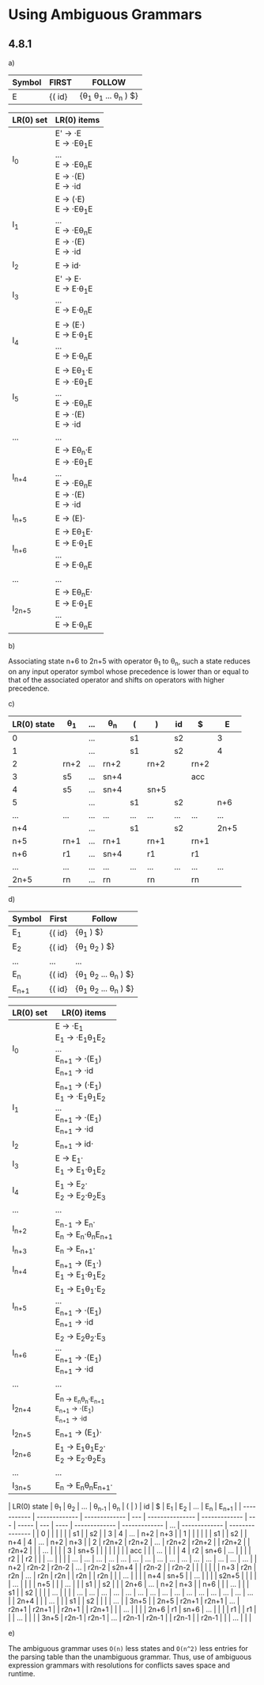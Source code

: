 # Using Ambiguous Grammars

## 4.8.1

a)

| Symbol | FIRST  | FOLLOW                                              |
| ------ | ------ | --------------------------------------------------- |
| E      | {( id} | {θ<sub>1</sub> θ<sub>1</sub> ... θ<sub>n</sub> ) $} |

| LR(0) set        | LR(0) items                                                                                                       |
| ---------------- | ----------------------------------------------------------------------------------------------------------------- |
| I<sub>0</sub>    | E' -> ·E <br> E -> ·Eθ<sub>1</sub>E <br> ... <br> E -> ·Eθ<sub>n</sub>E <br> E -> ·(E) <br> E -> ·id              |
| I<sub>1</sub>    | E -> (·E) <br> E -> ·Eθ<sub>1</sub>E <br> ... <br> E -> ·Eθ<sub>n</sub>E <br> E -> ·(E) <br> E -> ·id             |
| I<sub>2</sub>    | E -> id·                                                                                                          |
| I<sub>3</sub>    | E' -> E· <br> E -> E·θ<sub>1</sub>E <br> ... <br> E -> E·θ<sub>n</sub>E                                           |
| I<sub>4</sub>    | E -> (E·) <br> E -> E·θ<sub>1</sub>E <br> ... <br> E -> E·θ<sub>n</sub>E                                          |
| I<sub>5</sub>    | E -> Eθ<sub>1</sub>·E <br> E -> ·Eθ<sub>1</sub>E <br> ... <br> E -> ·Eθ<sub>n</sub>E <br> E -> ·(E) <br> E -> ·id |
| ...              | ...                                                                                                               |
| I<sub>n+4</sub>  | E -> Eθ<sub>n</sub>·E <br> E -> ·Eθ<sub>1</sub>E <br> ... <br> E -> ·Eθ<sub>n</sub>E <br> E -> ·(E) <br> E -> ·id |
| I<sub>n+5</sub>  | E -> (E)·                                                                                                         |
| I<sub>n+6</sub>  | E -> Eθ<sub>1</sub>E· <br> E -> E·θ<sub>1</sub>E <br> ... <br> E -> E·θ<sub>n</sub>E                              |
| ...              | ...                                                                                                               |
| I<sub>2n+5</sub> | E -> Eθ<sub>n</sub>E· <br> E -> E·θ<sub>1</sub>E <br> ... <br> E -> E·θ<sub>n</sub>E                              |

b)

Associating state n+6 to 2n+5 with operator θ<sub>1</sub> to θ<sub>n</sub>,
such a state reduces on any input operator symbol whose precedence is lower
than or equal to that of the associated operator and shifts on operators with higher
precedence.

c)

| LR(0) state | θ<sub>1</sub> | ... | θ<sub>n</sub> | (   | )    | id  | $    | E    |
| ----------- | ------------- | --- | ------------- | --- | ---- | --- | ---- | ---- |
| 0           |               | ... |               | s1  |      | s2  |      | 3    |
| 1           |               | ... |               | s1  |      | s2  |      | 4    |
| 2           | rn+2          | ... | rn+2          |     | rn+2 |     | rn+2 |      |
| 3           | s5            | ... | sn+4          |     |      |     | acc  |      |
| 4           | s5            | ... | sn+4          |     | sn+5 |     |      |      |
| 5           |               | ... |               | s1  |      | s2  |      | n+6  |
| ...         | ...           | ... | ...           | ... | ...  | ... | ...  | ...  |
| n+4         |               | ... |               | s1  |      | s2  |      | 2n+5 |
| n+5         | rn+1          | ... | rn+1          |     | rn+1 |     | rn+1 |      |
| n+6         | r1            | ... | sn+4          |     | r1   |     | r1   |      |
| ...         | ...           | ... | ...           | ... | ...  | ... | ...  | ...  |
| 2n+5        | rn            | ... | rn            |     | rn   |     | rn   |      |

d)

| Symbol          | First  | Follow                                              |
| --------------- | ------ | --------------------------------------------------- |
| E<sub>1</sub>   | {( id} | {θ<sub>1</sub> ) $}                                 |
| E<sub>2</sub>   | {( id} | {θ<sub>1</sub> θ<sub>2</sub> ) $}                   |
| ...             | ...    | ...                                                 |
| E<sub>n</sub>   | {( id} | {θ<sub>1</sub> θ<sub>2</sub> ... θ<sub>n</sub> ) $} |
| E<sub>n+1</sub> | {( id} | {θ<sub>1</sub> θ<sub>2</sub> ... θ<sub>n</sub> ) $} |

| LR(0) set        | LR(0) items                                                                                                                                                                      |
| ---------------- | -------------------------------------------------------------------------------------------------------------------------------------------------------------------------------- |
| I<sub>0</sub>    | E -> ·E<sub>1</sub> <br> E<sub>1</sub> -> ·E<sub>1</sub>θ<sub>1</sub>E<sub>2</sub> <br> ... <br> E<sub>n+1</sub> -> ·(E<sub>1</sub>) <br> E<sub>n+1</sub> -> ·id                 |
| I<sub>1</sub>    | E<sub>n+1</sub> -> (·E<sub>1</sub>) <br> E<sub>1</sub> -> ·E<sub>1</sub>θ<sub>1</sub>E<sub>2</sub> <br> ... <br> E<sub>n+1</sub> -> ·(E<sub>1</sub>) <br> E<sub>n+1</sub> -> ·id |
| I<sub>2</sub>    | E<sub>n+1</sub> -> id·                                                                                                                                                           |
| I<sub>3</sub>    | E -> E<sub>1</sub>· <br> E<sub>1</sub> -> E<sub>1</sub>·θ<sub>1</sub>E<sub>2</sub>                                                                                               |
| I<sub>4</sub>    | E<sub>1</sub> -> E<sub>2</sub>· <br> E<sub>2</sub> -> E<sub>2</sub>·θ<sub>2</sub>E<sub>3</sub>                                                                                   |
| ...              | ...                                                                                                                                                                              |
| I<sub>n+2</sub>  | E<sub>n-1</sub> -> E<sub>n</sub>· <br> E<sub>n</sub> -> E<sub>n</sub>·θ<sub>n</sub>E<sub>n+1</sub>                                                                               |
| I<sub>n+3</sub>  | E<sub>n</sub> -> E<sub>n+1</sub>·                                                                                                                                                |
| I<sub>n+4</sub>  | E<sub>n+1</sub> -> (E<sub>1</sub>·) <br> E<sub>1</sub> -> E<sub>1</sub>·θ<sub>1</sub>E<sub>2</sub>                                                                               |
| I<sub>n+5</sub>  | E<sub>1</sub> -> E<sub>1</sub>θ<sub>1</sub>·E<sub>2</sub> <br> ... <br> E<sub>n+1</sub> -> ·(E<sub>1</sub>) <br> E<sub>n+1</sub> -> ·id                                          |
| I<sub>n+6</sub>  | E<sub>2</sub> -> E<sub>2</sub>θ<sub>2</sub>·E<sub>3</sub> <br> ... <br> E<sub>n+1</sub> -> ·(E<sub>1</sub>) <br> E<sub>n+1</sub> -> ·id                                          |
| ...              | ...                                                                                                                                                                              |
| I<sub>2n+4</sub> | E<sub>n</sun> -> E<sub>n</sub>θ<sub>n</sub>·E<sub>n+1</sub> <br> E<sub>n+1</sub> -> ·(E<sub>1</sub>) <br> E<sub>n+1</sub> -> ·id                                                 |
| I<sub>2n+5</sub> | E<sub>n+1</sub> -> (E<sub>1</sub>)·                                                                                                                                              |
| I<sub>2n+6</sub> | E<sub>1</sub> -> E<sub>1</sub>θ<sub>1</sub>E<sub>2</sub>· <br> E<sub>2</sub> -> E<sub>2</sub>·θ<sub>2</sub>E<sub>3</sub>                                                         |
| ...              | ...                                                                                                                                                                              |
| I<sub>3n+5</sub> | E<sub>n</sub> -> E<sub>n</sub>θ<sub>n</sub>E<sub>n+1</sub>·                                                                                                                      |

| LR(0) state | θ<sub>1</sub> | θ<sub>2</sub> | ... | θ<sub>n-1</sub> | θ<sub>n</sub> | (   | )     | id  | $     | E<sub>1</sub> | E<sub>2</sub> | ... | E<sub>n</sub> | E<sub>n+1</sub> |
| ----------- | ------------- | ------------- | --- | --------------- | ------------- | --- | ----- | --- | ----  | ------------- | ------------- | ... | ------------- | --------------- |
| 0           |               |               |     |                 |               | s1  |       | s2  |       | 3             | 4             | ... | n+2           | n+3             |
| 1           |               |               |     |                 |               | s1  |       | s2  |       | n+4           | 4             | ... | n+2           | n+3             |
| 2           | r2n+2         | r2n+2         | ... | r2n+2           | r2n+2         |     | r2n+2 |     | r2n+2 |               |               | ... |               |                 |
| 3           | sn+5          |               |     |                 |               |     |       |     | acc   |               |               | ... |               |                 |
| 4           | r2            | sn+6          | ... |                 |               |     | r2    |     | r2    |               |               | ... |               |                 |
| ...         | ...           | ...           | ... | ...             | ...           | ... | ...   | ... | ...   | ...           | ...           | ... | ...           | ...             |
| n+2         | r2n-2         | r2n-2         | ... | r2n-2           | s2n+4         |     | r2n-2 |     | r2n-2 |               |               |     |               |                 |
| n+3         | r2n           | r2n           | ... | r2n             | r2n           |     | r2n   |     | r2n   |               |               | ... |               |                 |
| n+4         | sn+5          |               | ... |                 |               |     | s2n+5 |     |       |               |               | ... |               |                 |
| n+5         |               |               | ... |                 |               | s1  |       | s2  |       |               | 2n+6          | ... | n+2           | n+3             |
| n+6         |               |               | ... |                 |               | s1  |       | s2  |       |               |               | ... |               |                 |
| ...         | ...           | ...           | ... | ...             | ...           | ... | ...   | ... | ...   | ...           | ...           | ... | ...           | ...             |
| 2n+4        |               |               | ... |                 |               | s1  |       | s2  |       |               |               | ... |               | 3n+5            |
| 2n+5        | r2n+1         | r2n+1         | ... | r2n+1           | r2n+1         |     | r2n+1 |     | r2n+1 |               |               | ... |               |                 |
| 2n+6        | r1            | sn+6          | ... |                 |               |     | r1    |     | r1    |               |               | ... |               |                 |
| 3n+5        | r2n-1         | r2n-1         | ... | r2n-1           | r2n-1         |     | r2n-1 |     | r2n-1 |               |               | ... |               |                 |

e)

The ambiguous grammar uses `O(n)` less states and `O(n^2)` less entries for
the parsing table than the unambiguous grammar. Thus, use of ambiguous
expression grammars with resolutions for conflicts saves space and runtime.

